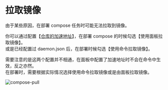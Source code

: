 # 拉取镜像

由于某些原因，在部署 compose 任务时可能无法拉取到镜像。

你可以通过配置【[仓库的加速地址](/manual/image/registry?id=仓库加速)】，在部署 compose 的时候勾选【使用面板拉取镜像】。\
或是已经配置过 daemon.json 后，在部署时候勾选【使用命令拉取镜像】。

需要注意的是这两个配置并不相通，在面板中配置了加速地址时不会在命令中生效，反之亦然。\
在部署时，需要根据实际情况选择使用命令拉取镜像或是由面板拉取镜像。

![compose-pull](https://cdn.w7.cc/dpanel/compose-env-2.png?a=3)